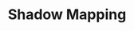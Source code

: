 ---
layout: post.html
id: 'shadow-mapping'
title: 'Shadow Mapping'
description: 'Implement shadows from scratch with hwoa-rang-gpu.<br />• <a href="http://learnwebgl.brown37.net/11_advanced_rendering/shadows.html">http://learnwebgl.brown37.net/11_advanced_rendering/shadows.html</a><br />• <a href="https://austin-eng.com/webgpu-samples/samples/shadowMapping">https://austin-eng.com/webgpu-samples/samples/shadowMapping</a>'
prevDemoId: 'postprocessing-01'
prevDemoTitle: 'Postprocessing'
nextDemoId: 'deferred-rendering'
nextDemoTitle: 'Deferred Shading'
---